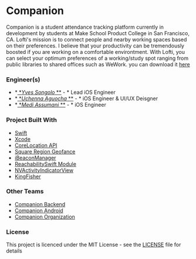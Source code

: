 # Companion

Companion is a student attendance tracking platform currently in development by students at Make School Product College in San Francisco, CA.
Lofti's mission is to connect people and nearby working spaces based on their preferences. I believe that your productivity can be tremendously boosted if you are working on a comfortable environtment. With Lofti, you can select your optimum preferences of a working/study spot ranging from public libraries to shared offices such as WeWork. you can <bold>download</bold> it <a href="https://itunes.apple.com/us/app/lofti-study-space-finder/id1446711696?mt=8">here</a> 

### Engineer(s)

* **<a href="https://github.com/yveslym">* **Yves Songolo* **</a> - * Lead iOS Engineer
* **<a href="https://github.com/uch1">* **Uchenna Aguocha* **</a> - * iOS Engineer & UI/UX Deisgner
* **<a href="https://github.com/MediBoss">* **Medi Assumani* **</a> - * iOS Engineer

### Project Built With

* [Swift](https://developer.apple.com/swift/)
* [Xcode](https://developer.apple.com/xcode/)
* [CoreLocation API](https://developer.apple.com/documentation/corelocation)
* [Square Region Geofance](https://github.com/yveslym/Square-geofence-region)
* [iBeaconManager](https://github.com/oct0f1sh/iBeaconManager)
* [ReachabilitySwift Module](https://github.com/ashleymills/Reachability.swift)
* [NVActivityIndicatorView](https://github.com/ninjaprox/NVActivityIndicatorView)
* [KingFisher](https://github.com/onevcat/Kingfisher)

### Other Teams

* <a href="https://github.com/MakeSchool-Companion-App/Companion-Backend">Companion Backend</a>
* <a href="https://github.com/MakeSchool-Companion-App/Companion-Android">Companion Android</a>
* <a href="https://github.com/MakeSchool-Companion-App">Companion Organization</a>

### License

This project is licenced under the MIT License - see the <a href="https://github.com/yveslym/Square-geofence-region">LICENSE</a> file for details
